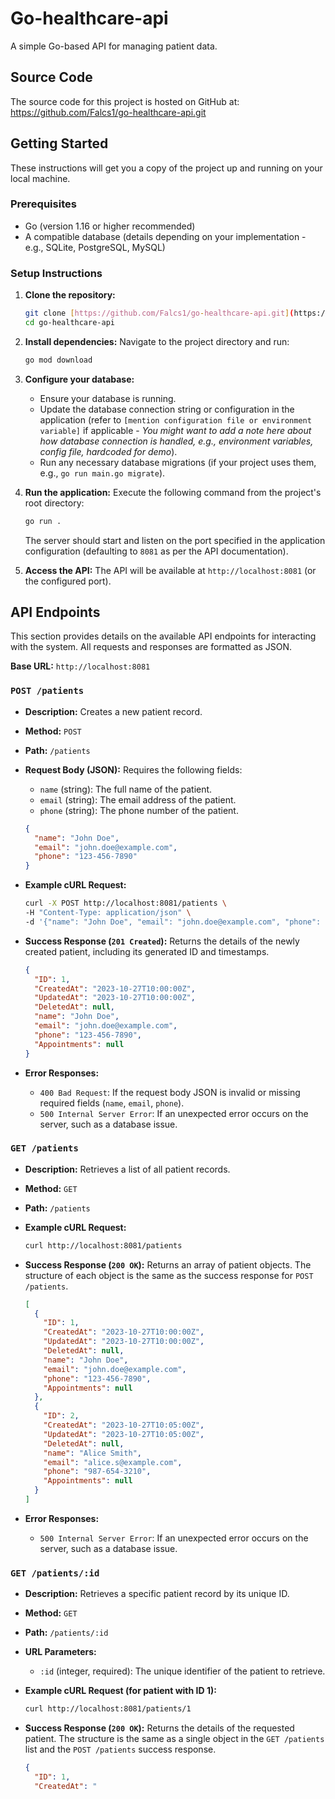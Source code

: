# Go-healthcare-api

A simple Go-based API for managing patient data.

## Source Code

The source code for this project is hosted on GitHub at:
https://github.com/Falcs1/go-healthcare-api.git

## Getting Started

These instructions will get you a copy of the project up and running on your local machine.

### Prerequisites

* Go (version 1.16 or higher recommended)
* A compatible database (details depending on your implementation - e.g., SQLite, PostgreSQL, MySQL)

### Setup Instructions

1.  **Clone the repository:**
    ```bash
    git clone [https://github.com/Falcs1/go-healthcare-api.git](https://github.com/Falcs1/go-healthcare-api.git)
    cd go-healthcare-api
    ```

2.  **Install dependencies:**
    Navigate to the project directory and run:
    ```bash
    go mod download
    ```

3.  **Configure your database:**
    * Ensure your database is running.
    * Update the database connection string or configuration in the application (refer to `[mention configuration file or environment variable]` if applicable - *You might want to add a note here about how database connection is handled, e.g., environment variables, config file, hardcoded for demo*).
    * Run any necessary database migrations (if your project uses them, e.g., `go run main.go migrate`).

4.  **Run the application:**
    Execute the following command from the project's root directory:
    ```bash
    go run .
    ```
    The server should start and listen on the port specified in the application configuration (defaulting to `8081` as per the API documentation).

5.  **Access the API:**
    The API will be available at `http://localhost:8081` (or the configured port).

## API Endpoints

This section provides details on the available API endpoints for interacting with the system. All requests and responses are formatted as JSON.

**Base URL:** `http://localhost:8081`

### `POST /patients`

* **Description:** Creates a new patient record.
* **Method:** `POST`
* **Path:** `/patients`
* **Request Body (JSON):**
    Requires the following fields:
    * `name` (string): The full name of the patient.
    * `email` (string): The email address of the patient.
    * `phone` (string): The phone number of the patient.

    ```json
    {
      "name": "John Doe",
      "email": "john.doe@example.com",
      "phone": "123-456-7890"
    }
    ```
* **Example cURL Request:**

    ```bash
    curl -X POST http://localhost:8081/patients \
    -H "Content-Type: application/json" \
    -d '{"name": "John Doe", "email": "john.doe@example.com", "phone": "123-456-7890"}'
    ```
* **Success Response (`201 Created`):**
    Returns the details of the newly created patient, including its generated ID and timestamps.

    ```json
    {
      "ID": 1,
      "CreatedAt": "2023-10-27T10:00:00Z",
      "UpdatedAt": "2023-10-27T10:00:00Z",
      "DeletedAt": null,
      "name": "John Doe",
      "email": "john.doe@example.com",
      "phone": "123-456-7890",
      "Appointments": null
    }
    ```
* **Error Responses:**
    * `400 Bad Request`: If the request body JSON is invalid or missing required fields (`name`, `email`, `phone`).
    * `500 Internal Server Error`: If an unexpected error occurs on the server, such as a database issue.

### `GET /patients`

* **Description:** Retrieves a list of all patient records.
* **Method:** `GET`
* **Path:** `/patients`
* **Example cURL Request:**

    ```bash
    curl http://localhost:8081/patients
    ```
* **Success Response (`200 OK`):**
    Returns an array of patient objects. The structure of each object is the same as the success response for `POST /patients`.

    ```json
    [
      {
        "ID": 1,
        "CreatedAt": "2023-10-27T10:00:00Z",
        "UpdatedAt": "2023-10-27T10:00:00Z",
        "DeletedAt": null,
        "name": "John Doe",
        "email": "john.doe@example.com",
        "phone": "123-456-7890",
        "Appointments": null
      },
      {
        "ID": 2,
        "CreatedAt": "2023-10-27T10:05:00Z",
        "UpdatedAt": "2023-10-27T10:05:00Z",
        "DeletedAt": null,
        "name": "Alice Smith",
        "email": "alice.s@example.com",
        "phone": "987-654-3210",
        "Appointments": null
      }
    ]
    ```
* **Error Responses:**
    * `500 Internal Server Error`: If an unexpected error occurs on the server, such as a database issue.

### `GET /patients/:id`

* **Description:** Retrieves a specific patient record by its unique ID.
* **Method:** `GET`
* **Path:** `/patients/:id`
* **URL Parameters:**
    * `:id` (integer, required): The unique identifier of the patient to retrieve.

* **Example cURL Request (for patient with ID 1):**

    ```bash
    curl http://localhost:8081/patients/1
    ```
* **Success Response (`200 OK`):**
    Returns the details of the requested patient. The structure is the same as a single object in the `GET /patients` list and the `POST /patients` success response.

    ```json
    {
      "ID": 1,
      "CreatedAt": "
